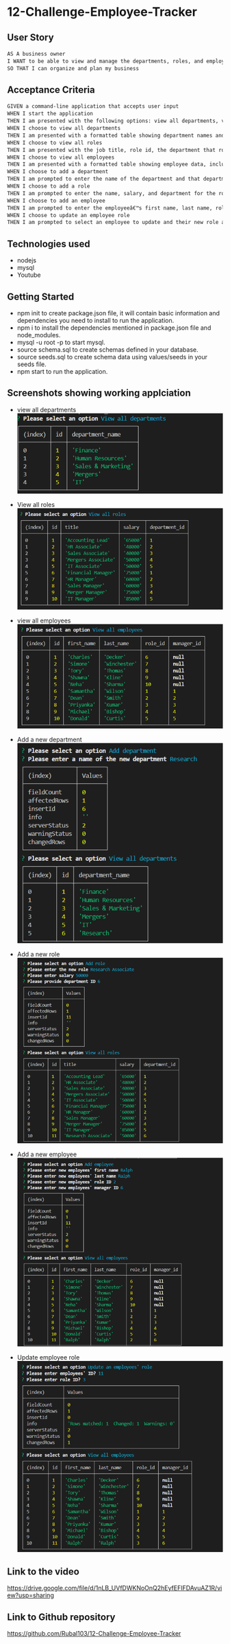 # 12-Challenge-Employee-Tracker

## User Story

```md
AS A business owner
I WANT to be able to view and manage the departments, roles, and employees in my company
SO THAT I can organize and plan my business
```

## Acceptance Criteria

```md
GIVEN a command-line application that accepts user input
WHEN I start the application
THEN I am presented with the following options: view all departments, view all roles, view all employees, add a department, add a role, add an employee, and update an employee role
WHEN I choose to view all departments
THEN I am presented with a formatted table showing department names and department ids
WHEN I choose to view all roles
THEN I am presented with the job title, role id, the department that role belongs to, and the salary for that role
WHEN I choose to view all employees
THEN I am presented with a formatted table showing employee data, including employee ids, first names, last names, job titles, departments, salaries, and managers that the employees report to
WHEN I choose to add a department
THEN I am prompted to enter the name of the department and that department is added to the database
WHEN I choose to add a role
THEN I am prompted to enter the name, salary, and department for the role and that role is added to the database
WHEN I choose to add an employee
THEN I am prompted to enter the employeeâ€™s first name, last name, role, and manager, and that employee is added to the database
WHEN I choose to update an employee role
THEN I am prompted to select an employee to update and their new role and this information is updated in the database 
```

## Technologies used
* nodejs
* mysql
* Youtube

## Getting Started
* npm init to create package.json file, it will contain basic information and dependencies you need to install to run the application. 
* npm i to install the dependencies mentioned in package.json file and node_modules. 
* mysql -u root -p to start mysql. 
* source schema.sql to create schemas defined in your database. 
* source seeds.sql to create schema data using values/seeds in your seeds file.
* npm start to run the application.  

## Screenshots showing working applciation

* view all departments
![alt text](./images/image.png)


* View all roles 
![alt text](./images/image-1.png)


* view all employees
![alt text](./images/image-3.png)


* Add a new department
![alt text](./images/image-4.png)


* Add a new role
![alt text](./images/image-2.png)


* Add a new employee
![alt text](./images/image-5.png)


* Update employee role
![alt text](./images/image-6.png)


## Link to the video
https://drive.google.com/file/d/1nLB_UVfDWKNoOnQ2hEyfEFIFDAvuAZ1R/view?usp=sharing

## Link to Github repository
https://github.com/Rubal103/12-Challenge-Employee-Tracker



